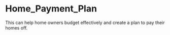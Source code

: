 # Home_Payment_Plan
This can help home owners budget effectively and create a plan to pay their homes off.
